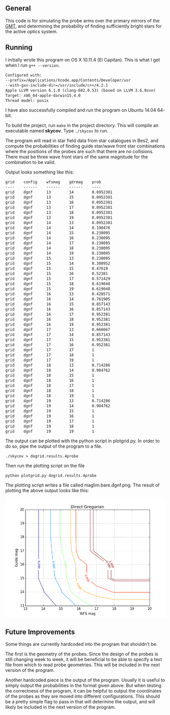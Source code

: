 ## General

This code is for simulating the probe arms over the primary mirrors of
the [GMT](http://www.gmto.org/), and determining the probability of
finding sufficiently bright stars for the active optics system.

## Running

I initially wrote this program on OS X 10.11.4 (El Capitan). This is
what I get when I run `g++ --version`.

    Configured with:
    --prefix=/Applications/Xcode.app/Contents/Developer/usr
    --with-gxx-include-dir=/usr/include/c++/4.2.1
    Apple LLVM version 6.1.0 (clang-602.0.53) (based on LLVM 3.6.0svn)
    Target: x86_64-apple-darwin15.4.0
    Thread model: posix

I have also successfully compiled and run the program on Ubuntu 14.04
64-bit.

To build the project, run `make` in the project directory. This will
compile an executable named <b>skycov</b>. Type `./skycov` to run.

The program will read in star field data from star catalogues in Bes2,
and compute the probabilities of finding guide star/wave front star
combinations where the positions of the probes are such that there are
no collisions. There must be three wave front stars of the same
magnitude for the combination to be valid.

Output looks something like this:

    grid    config    wfsmag    gdrmag    prob
    ----    ------    ------    ------    ----
    grid    dgnf      13        14        0.0952381
    grid    dgnf      13        15        0.0952381
    grid    dgnf      13        16        0.0952381
    grid    dgnf      13        17        0.0952381
    grid    dgnf      13        18        0.0952381
    grid    dgnf      13        19        0.0952381
    grid    dgnf      14        13        0.0952381
    grid    dgnf      14        14        0.190476
    grid    dgnf      14        15        0.238095
    grid    dgnf      14        16        0.238095
    grid    dgnf      14        17        0.238095
    grid    dgnf      14        18        0.238095
    grid    dgnf      14        19        0.238095
    grid    dgnf      15        13        0.238095
    grid    dgnf      15        14        0.380952
    grid    dgnf      15        15        0.47619
    grid    dgnf      15        16        0.52381
    grid    dgnf      15        17        0.571429
    grid    dgnf      15        18        0.619048
    grid    dgnf      15        19        0.619048
    grid    dgnf      16        13        0.428571
    grid    dgnf      16        14        0.761905
    grid    dgnf      16        15        0.857143
    grid    dgnf      16        16        0.857143
    grid    dgnf      16        17        0.952381
    grid    dgnf      16        18        0.952381
    grid    dgnf      16        19        0.952381
    grid    dgnf      17        13        0.666667
    grid    dgnf      17        14        0.857143
    grid    dgnf      17        15        0.952381
    grid    dgnf      17        16        0.952381
    grid    dgnf      17        17        1
    grid    dgnf      17        18        1
    grid    dgnf      17        19        1
    grid    dgnf      18        13        0.714286
    grid    dgnf      18        14        0.904762
    grid    dgnf      18        15        1
    grid    dgnf      18        16        1
    grid    dgnf      18        17        1
    grid    dgnf      18        18        1
    grid    dgnf      18        19        1
    grid    dgnf      19        13        0.714286
    grid    dgnf      19        14        0.904762
    grid    dgnf      19        15        1
    grid    dgnf      19        16        1
    grid    dgnf      19        17        1
    grid    dgnf      19        18        1
    grid    dgnf      19        19        1

The output can be plotted with the python script in plotgrid.py. In
order to do so, pipe the output of the program to a file.

    ./skycov > dogrid.results.4probe

Then run the plotting script on the file

    python plotgrid.py dogrid.results.4probe

The plotting script writes a file called maglim.bare.dgnf.png. The
result of plotting the above output looks like this:

![maglim.bare.dgnf.png](maglim.bare.dgnf.png)

## Future Improvements

Some things are currently hardcoded into the program that shouldn't
be.

The first is the geometry of the probes. Since the design of the
probes is still changing week to week, it will be beneficial to be
able to specify a text file from which to read probe geometries. This
will be included in the next version of the program.

Another hardcoded piece is the output of the program. Usually it is
useful to simply output the probabilities in the format given above.
But when testing the correctness of the program, it can be helpful to
output the coordinates of the probes as they are moved into different
configurations. This should be a pretty simple flag to pass in that
will determine the output, and will likely be included in the next
version of the program.
